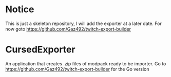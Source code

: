 # Notice
This is just a skeleton repository, I will add the exporter at a later date. For now goto https://github.com/Gaz492/twitch-export-builder

# CursedExporter
An application that creates .zip files of modpack ready to be importer. Go to https://github.com/Gaz492/twitch-export-builder for the Go version
